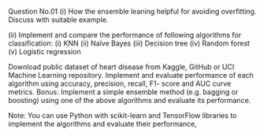 Question No.01
(i) How the ensemble leaning helpful for avoiding overfitting. Discuss with suitable example.

(ii) Implement and compare the performance of following algorithms for classification:
  (i) KNN
  (ii) Naïve Bayes
  (iii) Decision tree
  (iv) Random forest
  (v) Logistic regression

Download public dataset of heart disease from Kaggle, GitHub or UCI Machine Learning repository. Implement
and evaluate performance of each algorithm using accuracy, precision, recall, F1- score and AUC curve metrics.
Bonus: Implement a simple ensemble method (e.g. bagging or boosting) using one of the above algorithms and
evaluate its performance.

Note: You can use Python with scikit-learn and TensorFlow libraries to implement the algorithms and evaluate
their performance,
